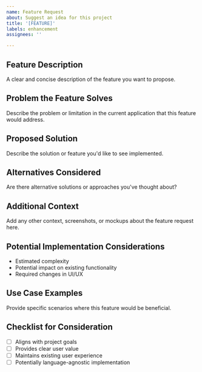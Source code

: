 ```yaml
---
name: Feature Request
about: Suggest an idea for this project
title: '[FEATURE]'
labels: enhancement
assignees: ''

---
```


## Feature Description
A clear and concise description of the feature you want to propose.

## Problem the Feature Solves
Describe the problem or limitation in the current application that this feature would address.

## Proposed Solution
Describe the solution or feature you'd like to see implemented.

## Alternatives Considered
Are there alternative solutions or approaches you've thought about?

## Additional Context
Add any other context, screenshots, or mockups about the feature request here.

## Potential Implementation Considerations
- Estimated complexity
- Potential impact on existing functionality
- Required changes in UI/UX

## Use Case Examples
Provide specific scenarios where this feature would be beneficial.

## Checklist for Consideration
- [ ] Aligns with project goals
- [ ] Provides clear user value
- [ ] Maintains existing user experience
- [ ] Potentially language-agnostic implementation
